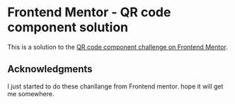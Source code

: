 # Frontend Mentor - QR code component solution

This is a solution to the [QR code component challenge on Frontend Mentor](https://www.frontendmentor.io/challenges/qr-code-component-iux_sIO_H). 

## Acknowledgments

I just started to do these chanllange from Frontend mentor. hope it will get me somewhere. 


